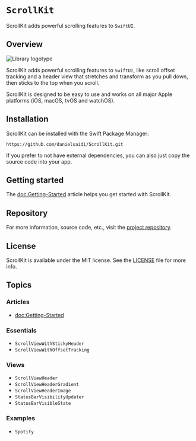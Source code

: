 # ``ScrollKit``

ScrollKit adds powerful scrolling features to `SwiftUI`.



## Overview

![Library logotype](Logo.png)

ScrollKit adds powerful scrolling features to `SwiftUI`, like scroll offset tracking and a header view that stretches and transform as you pull down, then sticks to the top when you scroll.

ScrollKit is designed to be easy to use and works on all major Apple platforms (iOS, macOS, tvOS and watchOS).



## Installation

ScrollKit can be installed with the Swift Package Manager:

```
https://github.com/danielsaidi/ScrollKit.git
```

If you prefer to not have external dependencies, you can also just copy the source code into your app.



## Getting started

The <doc:Getting-Started> article helps you get started with ScrollKit.



## Repository

For more information, source code, etc., visit the [project repository][Repository].



## License

ScrollKit is available under the MIT license. See the [LICENSE][License] file for more info.



## Topics

### Articles

- <doc:Getting-Started>

### Essentials

- ``ScrollViewWithStickyHeader``
- ``ScrollViewWithOffsetTracking``

### Views

- ``ScrollViewHeader``
- ``ScrollViewHeaderGradient``
- ``ScrollViewHeaderImage``
- ``StatusBarVisibilityUpdater``
- ``StatusBarVisibleState``

### Examples

- ``Spotify``



[License]: https://github.com/danielsaidi/ScrollKit/blob/master/LICENSE
[Repository]: https://github.com/danielsaidi/ScrollKit
